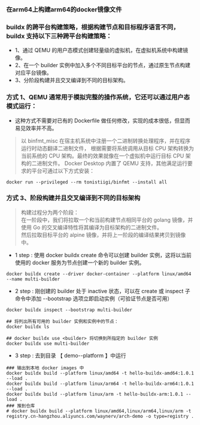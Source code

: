 ### 在arm64上构建arm64的docker镜像文件


### buildx 的跨平台构建策略，根据构建节点和目标程序语言不同，buildx 支持以下三种跨平台构建策略：
- 1、通过 QEMU 的用户态模式创建轻量级的虚拟机，在虚拟机系统中构建镜像。
- 2、在一个 builder 实例中加入多个不同目标平台的节点，通过原生节点构建对应平台镜像。
- 3、分阶段构建并且交叉编译到不同的目标架构。


### 方式 1、QEMU 通常用于模拟完整的操作系统，它还可以通过用户态模式运行：
- 这种方式不需要对已有的 Dockerfile 做任何修改，实现的成本很低，但显而易见效率并不高。
> 以 binfmt_misc 在宿主机系统中注册一个二进制转换处理程序，并在程序运行时动态翻译二进制文件，
> 根据需要将系统调用从目标 CPU 架构转换为当前系统的 CPU 架构。最终的效果就像在一个虚拟机中运行目标 CPU 架构的二进制文件。
> Docker Desktop 内置了 QEMU 支持，其他满足运行要求的平台可通过以下方式安装：
```shell
docker run --privileged --rm tonistiigi/binfmt --install all
```


### 方式 3、阶段构建并且交叉编译到不同的目标架构
> 构建过程分为两个阶段：  
> 在一阶段中，我们将拉取一个和当前构建节点相同平台的 golang 镜像，并使用 Go 的交叉编译特性将其编译为目标架构的二进制文件。  
> 然后拉取目标平台的 alpine 镜像，并将上一阶段的编译结果拷贝到镜像中。
- 1 step : 使用 docker buildx create 命令可以创建 builder 实例，这将以当前使用的 docker 服务为节点创建一个新的 builder 实例。
```shell
docker buildx create --driver docker-container --platform linux/amd64 --name multi-builder
```
- 2 step : 刚创建的 builder 处于 inactive 状态，可以在 create 或 inspect 子命令中添加 --bootstrap 选项立即启动实例（可验证节点是否可用）
```shell
docker buildx inspect --bootstrap multi-builder

## 将列出所有可用的 builder 实例和实例中的节点：
docker buildx ls

## docker buildx use <builder> 将切换到所指定的 builder 实例
docker buildx use multi-builder
```
- 3 step : 去到目录 【 demo--platform 】中运行
```shell
### 输出到本地 docker images 中
docker buildx build --platform linux/amd64 -t hello-buildx-amd64:1.0.1 --load .
docker buildx build --platform linux/arm64 -t hello-buildx-arm64:1.0.1 --load .
docker buildx build --platform linux/arm -t hello-buildx-arm:1.0.1 --load .
### 推到仓库
# docker buildx build --platform linux/amd64,linux/arm64,linux/arm -t registry.cn-hangzhou.aliyuncs.com/waynerv/arch-demo -o type=registry .
```
